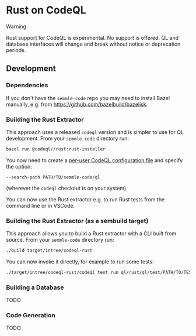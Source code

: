 # Rust on CodeQL

> [!WARNING]
> Rust support for CodeQL is experimental. No support is offered. QL and database interfaces will change and break without notice or deprecation periods.

## Development

### Dependencies

If you don't have the `semmle-code` repo you may need to install Bazel manually, e.g. from https://github.com/bazelbuild/bazelisk.

### Building the Rust Extractor

This approach uses a released `codeql` version and is simpler to use for QL development. From your `semmle-code` directory run:
```bash
bazel run @codeql//rust:rust-installer
```
You now need to create a [per-user CodeQL configuration file](https://docs.github.com/en/code-security/codeql-cli/using-the-advanced-functionality-of-the-codeql-cli/specifying-command-options-in-a-codeql-configuration-file#using-a-codeql-configuration-file) and specify the option:
```
--search-path PATH/TO/semmle-code/ql
```
(wherever the `codeql` checkout is on your system)

You can now use the Rust extractor e.g. to run Rust tests from the command line or in VSCode.

### Building the Rust Extractor (as a sembuild target)

This approach allows you to build a Rust extractor with a CLI built from source. From your `semmle-code` directory run:
```bash
./build target/intree/codeql-rust
```
You can now invoke it directly, for example to run some tests:
```bash
./target/intree/codeql-rust/codeql test run ql/rust/ql/test/PATH/TO/TEST/
```

### Building a Database

TODO

### Code Generation

TODO
